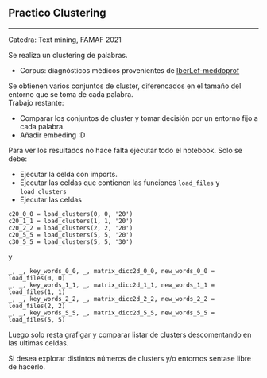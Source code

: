 ## Practico Clustering
------------
 Catedra: Text mining, FAMAF 2021

Se realiza un clustering de palabras.
- Corpus: diagnósticos médicos provenientes de [IberLef-meddoprof](https://temu.bsc.es/meddoprof/)  


Se obtienen varios conjuntos de cluster, diferencados en el tamaño del entorno que se toma de cada palabra.  
Trabajo restante:
 - Comparar los conjuntos de cluster y tomar decisión por un entorno fijo a cada palabra.
 - Añadir embeding :D

Para ver los resultados no hace falta ejecutar todo el notebook. Solo se debe:
 - Ejecutar la celda con imports.
 - Ejecutar las celdas que contienen las funciones `load_files` y `load_clusters`
 - Ejecutar las celdas
 ```
 c20_0_0 = load_clusters(0, 0, '20')
c20_1_1 = load_clusters(1, 1, '20')
c20_2_2 = load_clusters(2, 2, '20')
c20_5_5 = load_clusters(5, 5, '20')
c30_5_5 = load_clusters(5, 5, '30')
 ```
y
```
_, _, key_words_0_0, _, matrix_dicc2d_0_0, new_words_0_0 = load_files(0, 0)
_, _, key_words_1_1, _, matrix_dicc2d_1_1, new_words_1_1 = load_files(1, 1)
_, _, key_words_2_2, _, matrix_dicc2d_2_2, new_words_2_2 = load_files(2, 2)
_, _, key_words_5_5, _, matrix_dicc2d_5_5, new_words_5_5 = load_files(5, 5)
```
Luego solo resta grafigar y comparar listar de clusters descomentando en las ultimas celdas.  

Si desea explorar distintos números de clusters y/o entornos sentase libre de hacerlo.
